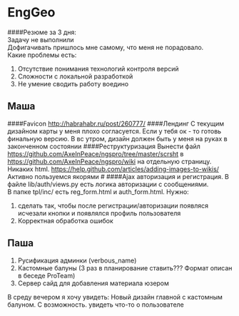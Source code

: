 # EngGeo

####Резюме за 3 дня: <br>
Задачу не выполнили <br>
Дофигачивать пришлось мне самому, что меня не порадовало. <br>
Какие проблемы есть: <br>
1. Отсутствие понимания технологий контроля версий
2. Сложности с локальной разработкой
3. Не умение сводить работу воедино

## Маша
####Favicon
http://habrahabr.ru/post/260777/
####Лендинг 
C текущим дизайном карты у меня плохо согласуется.
Если у тебя ок - то готовь финальную версию. В вс утром, дизайн должен быть у меня на руках в законченном состоянии
####Реструктуризация
Вынести файл https://github.com/AxeInPeace/ngspro/tree/master/scrsht в https://github.com/AxeInPeace/ngspro/wiki на отдельную страницу. Никаких html. https://help.github.com/articles/adding-images-to-wikis/ Активно пользуемся якорями #
####Ajax авторизация и регистрация.
В файле lib/auth/views.py есть логика авторизации с сообщениями.<br>
В папке tpl/inc/ есть reg_form.html и auth_form.html.
Нужно:
1. сделать так, чтобы после регистрации/авторизации появляся исчезали кнопки и появлялся профиль пользователя
2. Корректная обработка ошибок


## Паша
1. Русификация админки (verbous_name)
2. Кастомные балуны (3 раз в планирование ставить??? Формат описан в беседе ProTeam)
3. Сервер сайд для добавления материала юзером

В среду вечером я хочу увидеть:
Новый дизайн главной с кастомным балуном. С возможность. увидеть что-то о пользователе
